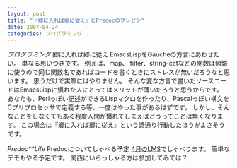```yaml
---
layout: post
title: "『郷に入れば郷に従え』とPredocのプレゼン"
date: 2007-04-24
categories: プログラミング
---
```

*プログラミング* 郷に入れば郷に従え
EmacsLispをGaucheの方言にあわせたい。
単なる思いつきです。
例えば、map、 filter、string-catなどの関数は頻繁に使うので同じ関数名であればコードを書くときにストレスが無いだろうなと思います。
思うだけで実際にはやりません。
そんな変な方言で書いたソースコードはEmacsLispに慣れた人にとってはメリットが薄いだろうと思うからです。
あなたも、Perlっぽい記述ができるLispマクロを作ったり、Pascalっぽい構文をCプリプロセッサで定義する等、一度はやった事があるはずです。
しかし、そんなことをしなくてもある程度人間が慣れてしまえばどうってことは無くなります。
この場合は『郷に入れば郷に従え』という諺通り行動したほうがよさそうです。

*Predoc**Life* Predocについてしゃべる予定
[4月のLMS](http://lilo.linux.or.jp/xoops/modules/eguide/event.php?eid=7)でしゃべります。
簡単なデモもやる予定です。
関西にいらっしゃる方は参加してみては？
